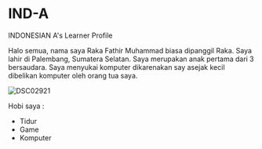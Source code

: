 # IND-A
INDONESIAN A's Learner Profile

Halo semua, nama saya Raka Fathir Muhammad biasa dipanggil Raka. Saya lahir di Palembang, Sumatera Selatan. Saya merupakan anak pertama dari 3 bersaudara. Saya menyukai komputer dikarenakan say asejak kecil dibelikan komputer oleh orang tua saya.

![DSC02921](https://github.com/LupusWhiteFox/IND-A-/assets/89017064/d0afc875-ebdf-448a-a14e-3447fd0a5523)

Hobi saya :
- Tidur
- Game
- Komputer
